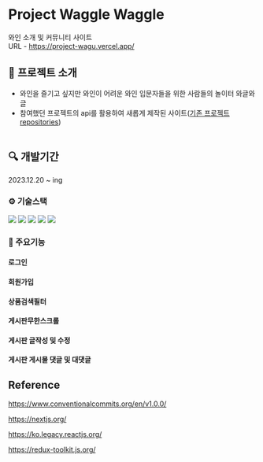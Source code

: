 # Project Waggle Waggle

와인 소개 및 커뮤니티 사이트<br>
URL - https://project-wagu.vercel.app/
<br>

## 💁 프로젝트 소개

- 와인을 즐기고 싶지만 와인이 어려운 와인 입문자들을 위한 사람들의 놀이터 와글와글
- 참여했던 프로젝트의 api를 활용하여 새롭게 제작된 사이트([기존 프로젝트 repositories](https://github.com/Hyunsoul37/project_w))
  <br>
  <br>

## 🔍 개발기간

2023.12.20 ~ ing

### ⚙ 기술스택

<div>
  <img src="https://img.shields.io/badge/Next.js-000?style=for-the-badge&logo=nextdotjs&logoColor=white">
  <img src="https://img.shields.io/badge/React-61DAFB?style=for-the-badge&logo=react&logoColor=white">
  <img src="https://img.shields.io/badge/Redux-593D88?style=for-the-badge&logo=redux&logoColor=white">
  <img src="https://img.shields.io/badge/HTML5-E34F26?style=for-the-badge&logo=html5&logoColor=white">
  <img src="https://img.shields.io/badge/CSS3-1572B6?style=for-the-badge&logo=css3&logoColor=white">
</div>

### 📌 주요기능

#### 로그인

#### 회원가입

#### 상품검색필터

#### 게시판무한스크롤

#### 게시판 글작성 및 수정

#### 게시판 게시물 댓글 및 대댓글

## Reference

https://www.conventionalcommits.org/en/v1.0.0/

https://nextjs.org/

https://ko.legacy.reactjs.org/

https://redux-toolkit.js.org/
